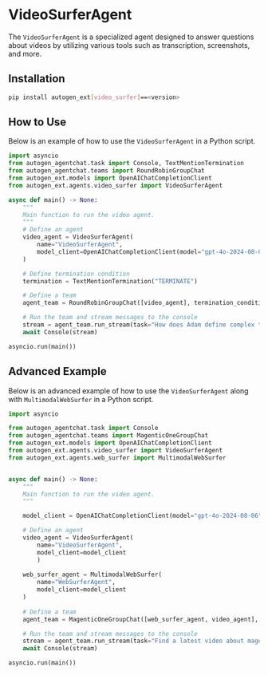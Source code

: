 # VideoSurferAgent

The `VideoSurferAgent` is a specialized agent designed to answer questions about videos by utilizing various tools such as transcription, screenshots, and more.

## Installation

```bash
pip install autogen_ext[video_surfer]==<version>
```

## How to Use

Below is an example of how to use the `VideoSurferAgent` in a Python script.

```python
import asyncio
from autogen_agentchat.task import Console, TextMentionTermination
from autogen_agentchat.teams import RoundRobinGroupChat
from autogen_ext.models import OpenAIChatCompletionClient
from autogen_ext.agents.video_surfer import VideoSurferAgent

async def main() -> None:
    """
    Main function to run the video agent.
    """
    # Define an agent
    video_agent = VideoSurferAgent(
        name="VideoSurferAgent",
        model_client=OpenAIChatCompletionClient(model="gpt-4o-2024-08-06")
    )

    # Define termination condition
    termination = TextMentionTermination("TERMINATE")

    # Define a team
    agent_team = RoundRobinGroupChat([video_agent], termination_condition=termination)

    # Run the team and stream messages to the console
    stream = agent_team.run_stream(task="How does Adam define complex tasks in video.mp4? What concrete example of complex does his use? Can you save this example to disk as well?")
    await Console(stream)

asyncio.run(main())
```

## Advanced Example

Below is an advanced example of how to use the `VideoSurferAgent` along with `MultimodalWebSurfer` in a Python script.

```python
import asyncio

from autogen_agentchat.task import Console
from autogen_agentchat.teams import MagenticOneGroupChat
from autogen_ext.models import OpenAIChatCompletionClient
from autogen_ext.agents.video_surfer import VideoSurferAgent
from autogen_ext.agents.web_surfer import MultimodalWebSurfer


async def main() -> None:
    """
    Main function to run the video agent.
    """

    model_client = OpenAIChatCompletionClient(model="gpt-4o-2024-08-06")

    # Define an agent
    video_agent = VideoSurferAgent(
        name="VideoSurferAgent",
        model_client=model_client
        )
    
    web_surfer_agent = MultimodalWebSurfer(
        name="WebSurferAgent",
        model_client=model_client
    )
    
    # Define a team
    agent_team = MagenticOneGroupChat([web_surfer_agent, video_agent], model_client=model_client,)

    # Run the team and stream messages to the console
    stream = agent_team.run_stream(task="Find a latest video about magentic one on youtube and extract quotes from it that make sense.")
    await Console(stream)

asyncio.run(main())
```